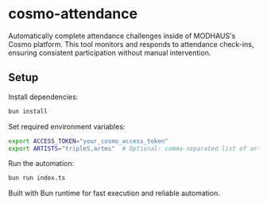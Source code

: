 # cosmo-attendance

Automatically complete attendance challenges inside of MODHAUS's Cosmo platform. This tool monitors and responds to attendance check-ins, ensuring consistent participation without manual intervention.

## Setup

Install dependencies:

```bash
bun install
```

Set required environment variables:

```bash
export ACCESS_TOKEN="your_cosmo_access_token"
export ARTISTS="tripleS,artms"  # Optional: comma-separated list of artists
```

Run the automation:

```bash
bun run index.ts
```

Built with Bun runtime for fast execution and reliable automation.
